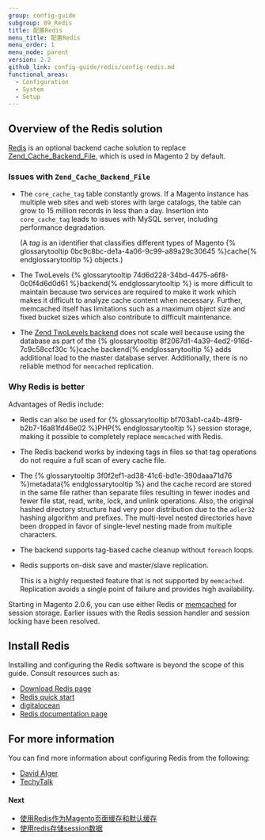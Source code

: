 ```yaml
---
group: config-guide
subgroup: 09_Redis
title: 配置Redis
menu_title: 配置Redis
menu_order: 1
menu_node: parent
version: 2.2
github_link: config-guide/redis/config-redis.md
functional_areas:
  - Configuration
  - System
  - Setup
---
```


<h2 id="config-redis-over">Overview of the Redis solution</h2>
<a href="http://redis.io/" target="_blank">Redis</a> is an optional backend cache solution to replace <a href="http://framework.zend.com/apidoc/1.0/Zend_Cache/Backend/Zend_Cache_Backend_File.html" target="_blank">Zend_Cache_Backend_File</a>, which is used in Magento 2 by default.

### Issues with `Zend_Cache_Backend_File`

* The `core_cache_tag` table constantly grows. If a Magento instance has multiple web sites and web stores with large catalogs, the table can grow to 15 million records in less than a day. Insertion into `core_cache_tag` leads to issues with MySQL server, including performance degradation.

  (A *tag* is an identifier that classifies different types of Magento {% glossarytooltip 0bc9c8bc-de1a-4a06-9c99-a89a29c30645 %}cache{% endglossarytooltip %} objects.)

* The TwoLevels {% glossarytooltip 74d6d228-34bd-4475-a6f8-0c0f4d6d0d61 %}backend{% endglossarytooltip %} is more difficult to maintain because two services are required to make it work which makes it difficult to analyze cache content when necessary.
Further, memcached itself has limitations such as a maximum object size and fixed bucket sizes which also contribute to difficult maintenance.

* The <a href="http://framework.zend.com/manual/1.12/en/zend.cache.backends.html#zend.cache.backends.twolevels" target="_blank">Zend TwoLevels backend</a> does not scale well because using the database as part of the {% glossarytooltip 8f2067d1-4a39-4ed2-916d-7c9c58ccf30c %}cache backend{% endglossarytooltip %} adds additional load to the master database server. Additionally, there is no reliable method for `memcached` replication.

### Why Redis is better
Advantages of Redis include:

* Redis can also be used for {% glossarytooltip bf703ab1-ca4b-48f9-b2b7-16a81fd46e02 %}PHP{% endglossarytooltip %} session storage, making it possible to completely replace `memcached` with Redis.

* The Redis backend works by indexing tags in files so that tag operations do not require a full scan of every cache file.

* The {% glossarytooltip 3f0f2ef1-ad38-41c6-bd1e-390daaa71d76 %}metadata{% endglossarytooltip %} and the cache record are stored in the same file rather than separate files resulting in fewer inodes and fewer file stat, read, write, lock, and unlink operations. Also, the original hashed directory structure had very poor distribution due to the `adler32` hashing algorithm and prefixes. The multi-level nested directories have been dropped in favor of single-level nesting made from multiple characters.

* The backend supports tag-based cache cleanup without `foreach` loops.

* Redis supports on-disk save and master/slave replication.

  This is a highly requested feature that is not supported by `memcached`. Replication avoids a single point of failure and provides high  availability.

<div class="bs-callout bs-callout-info" id="info">
   <span class="glyphicon-class">
   <p>Starting in Magento 2.0.6, you can use either Redis or <a href="{{ page.baseurl }}/config-guide/memcache/memcache.html">memcached</a> for session storage. Earlier issues with the Redis session handler and session locking have been resolved.</p></span>
</div>

<h2 id="config-redis-install">Install Redis</h2>
Installing and configuring the Redis software is beyond the scope of this guide. Consult resources such as:

*	<a href="http://redis.io/download" target="_blank">Download Redis page</a>
*	<a href="http://redis.io/topics/quickstart" target="_blank">Redis quick start</a>
*	<a href="https://www.digitalocean.com/community/tutorials/how-to-install-and-use-redis" target="_blank">digitalocean</a>
*	<a href="http://redis.io/documentation" target="_blank">Redis documentation page</a>

<h2 id="config-redis-info">For more information</h2>
You can find more information about configuring Redis from the following:

*	<a href="http://davidalger.com/development/magento/configuring-magento-2-to-use-redis-cache-backend/" target="_blank">David Alger</a>
*	<a href="http://www.techytalk.info/configuring-cache-storage-backends-magento-2-redis/" target="_blank">TechyTalk</a>
<!-- *	<a href="http://info2.magento.com/rs/magentoenterprise/images/MagentoECG-UsingRedisasaCacheBackendinMagento.pdf" target="_blank">Magento Expert Consulting Group (ECG) article <em>written for Magento 1.x</em> -->

#### Next

*	<a href="{{ page.baseurl }}/config-guide/redis/redis-pg-cache.html">使用Redis作为Magento页面缓存和默认缓存</a>
*	<a href="{{ page.baseurl }}/config-guide/redis/redis-session.html">使用redis存储session数据</a>
